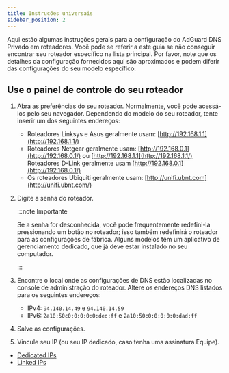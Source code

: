 ```yaml
---
title: Instruções universais
sidebar_position: 2
---
```


Aqui estão algumas instruções gerais para a configuração do AdGuard DNS Privado em roteadores. Você pode se referir a este guia se não conseguir encontrar seu roteador específico na lista principal. Por favor, note que os detalhes da configuração fornecidos aqui são aproximados e podem diferir das configurações do seu modelo específico.

## Use o painel de controle do seu roteador

1. Abra as preferências do seu roteador. Normalmente, você pode acessá-los pelo seu navegador. Dependendo do modelo do seu roteador, tente inserir um dos seguintes endereços:
   - Roteadores Linksys e Asus geralmente usam: [http://192.168.1.1](http://192.168.1.1/)
   - Roteadores Netgear geralmente usam: [http://192.168.0.1](http://192.168.0.1/) ou [http://192.168.1.1](http://192.168.1.1/) Roteadores D-Link geralmente usam [http://192.168.0.1](http://192.168.0.1/)
   - Os roteadores Ubiquiti geralmente usam: [http://unifi.ubnt.com](http://unifi.ubnt.com/)

2. Digite a senha do roteador.

   :::note Importante

   Se a senha for desconhecida, você pode frequentemente redefini-la pressionando um botão no roteador; isso também redefinirá o roteador para as configurações de fábrica. Alguns modelos têm um aplicativo de gerenciamento dedicado, que já deve estar instalado no seu computador.

   :::

3. Encontre o local onde as configurações de DNS estão localizadas no console de administração do roteador. Altere os endereços DNS listados para os seguintes endereços:
   - IPv4: `94.140.14.49` e `94.140.14.59`
   - IPv6: `2a10:50c0:0:0:0:0:ded:ff` e `2a10:50c0:0:0:0:0:dad:ff`

4. Salve as configurações.

5. Vincule seu IP (ou seu IP dedicado, caso tenha uma assinatura Equipe).

- [Dedicated IPs](/private-dns/connect-devices/other-options/dedicated-ip.md)
- [Linked IPs](/private-dns/connect-devices/other-options/linked-ip.md)
